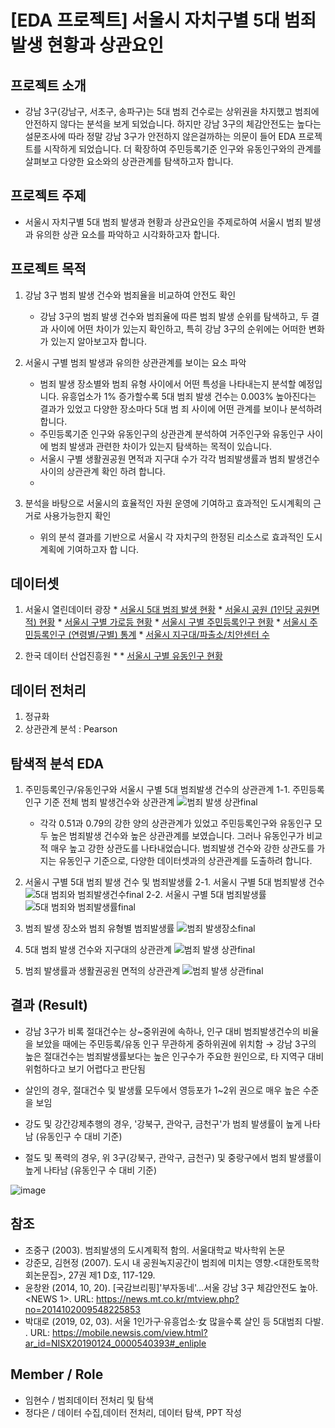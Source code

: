 # [EDA 프로젝트] 서울시 자치구별 5대 범죄 발생 현황과 상관요인 


## 프로젝트 소개
   * 강남 3구(강남구, 서초구, 송파구)는 5대 범죄 건수로는 상위권을 차지했고 범죄에 안전하지 않다는 분석을 보게 되었습니다. 하지만 강남 3구의 체감안전도는 높다는 설문조사에 따라 정말 강남 3구가 안전하지 않은걸까하는 의문이 들어 EDA 프로젝트를 시작하게 되었습니다. 더 확장하여 주민등록기준 인구와 유동인구와의 관계를 살펴보고 다양한 요소와의 상관관계를 탐색하고자 합니다. 

## 프로젝트 주제
   * 서울시 자치구별 5대 범죄 발생과 현황과 상관요인을 주제로하여 서울시 범죄 발생과 유의한 상관 요소를 파악하고 시각화하고자 합니다. 
   
## 프로젝트 목적

   1. 강남 3구 범죄 발생 건수와 범죄율을 비교하여 안전도 확인
      * 강남 3구의 범죄 발생 건수와 범죄율에 따른 범죄 발생 순위를 탐색하고, 두 결과 사이에 어떤 차이가 있는지 확인하고, 특히 강남 3구의 순위에는 어떠한 변화가 있는지 알아보고자 합니다.
           
   2. 서울시 구별 범죄 발생과 유의한 상관관계를 보이는 요소 파악
      * 범죄 발생 장소별와 범죄 유형 사이에서 어떤 특성을 나타내는지 분석할 예정입니다. 유흥업소가 1%         증가할수록 5대 범죄 발생 건수는 0.003% 높아진다는 결과가 있었고 다양한 장소마다 5대 범                  죄 사이에 어떤 관계를 보이나 분석하려 합니다. 
      * 주민등록기준 인구와 유동인구의 상관관계 분석하여 거주인구와 유동인구 사이에 범죄 발생과 관련한         차이가 있는지 탐색하는 목적이 있습니다. 
      * 서울시 구별 생활권공원 면적과 지구대 수가 각각 범죄발생률과 범죄 발생건수 사이의 상관관계 확인         하려 합니다. 
      *
   3. 분석을 바탕으로 서울시의 효율적인 자원 운영에 기여하고 효과적인 도시계획의 근거로 사용가능한지         확인
      * 위의 분석 결과를 기반으로 서울시 각 자치구의 한정된 리소스로 효과적인 도시계획에 기여하고자 합         니다. 


## 데이터셋
  1. 서울시 열린데이터 광장
    * [서울시 5대 범죄 발생 현황](http://data.seoul.go.kr/dataList/316/S/2/datasetView.do)
    * [서울시 공원 (1인당 공원면적) 현황](http://data.seoul.go.kr/dataList/360/S/2/datasetView.do)
    * [서울시 구별 가로등 현황](http://data.seoul.go.kr/dataList/261/S/2/datasetView.do)
    * [서울시 구별 주민등록인구 현황](http://data.seoul.go.kr/dataList/419/S/2/datasetView.do)
    * [서울시 주민등록인구 (연령별/구별) 통계](http://data.seoul.go.kr/dataList/10718/S/2/datasetView.do)
    * [서울시 지구대/파출소/치안센터 수](http://data.seoul.go.kr/dataList/224/S/2/datasetView.do)
  
  2. 한국 데이터 산업진흥원
    * * [서울시 구별 유동인구 현황](http://datakorea.datastore.or.kr/profile/geo/04000KR11/#flow_top_bottom_private_data)

## 데이터 전처리
  1. 정규화
  2. 상관관계 분석 : Pearson

## 탐색적 분석 EDA
  
  1. 주민등록인구/유동인구와 서울시 구별 5대 범죄발생 건수의 상관관계
    1-1. 주민등록인구 기준 전체 범죄 발생건수와 상관관계
    ![범죄 발생 상관final](https://user-images.githubusercontent.com/75604413/108394239-d9661800-7257-11eb-92fa-8c1437a7a5aa.png)
      * 각각 0.51과 0.79의 강한 양의 상관관계가 있었고 주민등록인구와 유동인구 모두 높은 범죄발생 건수와 높은 상관관계를 보였습니다. 그러나 유동인구가 비교적 매우 높고 강한 상관도를 나타내었습니다. 범죄발생 건수와 강한 상관도를 가지는 유동인구 기준으로, 다양한 데이터셋과의 상관관계를 도출하려 합니다. 
   
  2. 서울시 구별 5대 범죄 발생 건수 및 범죄발생률
    2-1. 서울시 구별 5대 범죄발생 건수
    ![5대 범죄와 범죄발생건수final](https://user-images.githubusercontent.com/75604413/108393191-c43cb980-7256-11eb-8fef-212e80e3620d.png)
    2-2. 서울시 구별 5대 범죄발생률
    ![5대 범죄와 범죄발생률final](https://user-images.githubusercontent.com/75604413/108393481-0e259f80-7257-11eb-9ed5-744c1ba29aee.png)
  
  3. 범죄 발생 장소와 범죄 유형별 범죄발생률
    ![범죄 발생장소final](https://user-images.githubusercontent.com/75604413/108393927-7e342580-7257-11eb-9259-58aa4a403a3a.png)
  4. 5대 범죄 발생 건수와 지구대의 상관관계
  ![범죄 발생 상관final](https://user-images.githubusercontent.com/75604413/108394501-1c27f000-7258-11eb-9915-0c1ab92449d5.png)

 
  5. 범죄 발생률과 생활권공원 면적의 상관관계
  ![범죄 발생 상관final](https://user-images.githubusercontent.com/75604413/108394841-82ad0e00-7258-11eb-80a7-929797584f21.png)



## 결과 (Result)
* 강남 3구가 비록 절대건수는 상~중위권에 속하나, 인구 대비 범죄발생건수의 비율을 보았을 때에는 주민등록/유동 인구 무관하게 중하위권에 위치함
   → 강남 3구의 높은 절대건수는 범죄발생률보다는 높은 인구수가 주요한 원인으로, 타 지역구 대비 위험하다고 보기 어렵다고 판단됨

* 살인의 경우, 절대건수 및 발생률 모두에서 영등포가 1~2위 권으로 매우 높은 수준을 보임
* 강도 및 강간강제추행의 경우, '강북구, 관악구, 금천구'가 범죄 발생률이 높게 나타남 (유동인구 수 대비 기준)
* 절도 및 폭력의 경우, 위 3구(강북구, 관악구, 금천구) 및 중랑구에서 범죄 발생률이 높게 나타남 (유동인구 수 대비 기준)

![image](https://user-images.githubusercontent.com/78459305/107248906-20912380-6a76-11eb-86d4-4c0d32b5f123.png)

 





## 참조
* 조중구 (2003). 범죄발생의 도시계획적 함의. 서울대학교 박사학위 논문
* 강준모, 김현정 (2007). 도시 내 공원녹지공간이 범죄에 미치는 영향.<대한토목학회논문집>, 27권 제1 D호, 117-129.
* 윤창완 (2014, 10, 20). [국감브리핑]'부자동네'...서울 강남 3구 체감안전도 높아. <NEWS 1>. URL: https://news.mt.co.kr/mtview.php?no=2014102009548225853
* 박대로 (2019, 02, 03). 서울 1인가구·유흥업소·女 많을수록 살인 등 5대범죄 다발. <NEWSIS>. URL: https://mobile.newsis.com/view.html?ar_id=NISX20190124_0000540393#_enliple



## Member / Role
* 임현수 / 범죄데이터 전처리 및 탐색
* 정다은 / 데이터 수집,데이터 전처리, 데이터 탐색, PPT 작성
